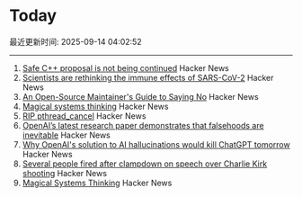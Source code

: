 # Today

最近更新时间: 2025-09-14 04:02:52

--- 
1. [Safe C++ proposal is not being continued](https://sibellavia.lol/posts/2025/09/safe-c-proposal-is-not-being-continued/) Hacker News
2. [Scientists are rethinking the immune effects of SARS-CoV-2](https://www.bmj.com/content/390/bmj.r1733) Hacker News
3. [An Open-Source Maintainer's Guide to Saying No](https://www.jlowin.dev/blog/oss-maintainers-guide-to-saying-no) Hacker News
4. [Magical systems thinking](https://worksinprogress.co/issue/magical-systems-thinking/) Hacker News
5. [RIP pthread_cancel](https://eissing.org/icing/posts/rip_pthread_cancel/) Hacker News
6. [OpenAI’s latest research paper demonstrates that falsehoods are inevitable](https://theconversation.com/why-openais-solution-to-ai-hallucinations-would-kill-chatgpt-tomorrow-265107) Hacker News
7. [Why OpenAI's solution to AI hallucinations would kill ChatGPT tomorrow](https://theconversation.com/why-openais-solution-to-ai-hallucinations-would-kill-chatgpt-tomorrow-265107) Hacker News
8. [Several people fired after clampdown on speech over Charlie Kirk shooting](https://www.theguardian.com/us-news/2025/sep/13/charlie-kirk-shooting-people-fired-social-media) Hacker News
9. [Magical Systems Thinking](https://worksinprogress.co/issue/magical-systems-thinking/) Hacker News
